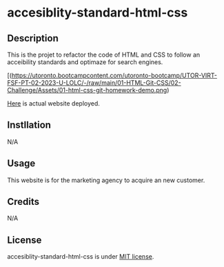 # accesiblity-standard-html-css

## Description

This is the projet to refactor the code of HTML and CSS to follow an acceibility standards and optimaze for search engines.

[(https://utoronto.bootcampcontent.com/utoronto-bootcamp/UTOR-VIRT-FSF-PT-02-2023-U-LOLC/-/raw/main/01-HTML-Git-CSS/02-Challenge/Assets/01-html-css-git-homework-demo.png)

[Here](https://hiroro1989.github.io/accesiblity-standard-html-css/) is actual website deployed.

## Instllation

N/A

## Usage

This website is for the marketing agency to acquire an new customer.

## Credits

N/A

## License

accesiblity-standard-html-css is under [MIT license](https://en.wikipedia.org/wiki/MIT_License).

